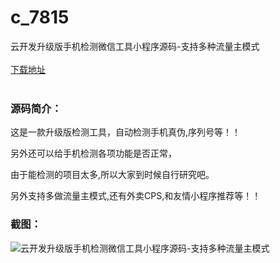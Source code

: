 # c_7815
云开发升级版手机检测微信工具小程序源码-支持多种流量主模式
<br/></br>
[下载地址](https://www.uuid2.com/7815.html "下载地址")
<br/></br>
<h3>源码简介：</h3>
<p>这是一款升级版检测工具，自动检测手机真伪,序列号等！！<p>
<p>另外还可以给手机检测各项功能是否正常，<p>
<p>由于能检测的项目太多,所以大家到时候自行研究吧。<p>
<p>另外支持多做流量主模式,还有外卖CPS,和友情小程序推荐等！！<p>
<h3>截图：</h3>
<img src="https://www.uuid2.com/wp-content/uploads/img/uimage/33551652582013.jpg" alt="云开发升级版手机检测微信工具小程序源码-支持多种流量主模式">
